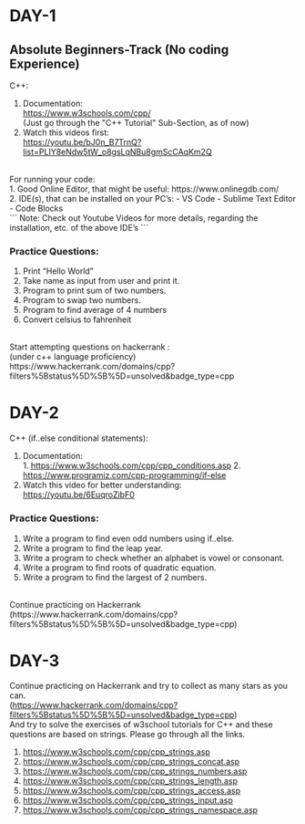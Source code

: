 # DAY-1
## Absolute Beginners-Track (No coding Experience)

C++:
1. Documentation:<br />
https://www.w3schools.com/cpp/ <br/>
(Just go through the "C++ Tutorial" Sub-Section, as of  now)<br/>
2. Watch this videos first:<br/>
https://youtu.be/bJ0n_B7TrnQ?list=PLIY8eNdw5tW_o8gsLqNBu8gmScCAqKm2Q
<br/>
For running your code:<br/> 
 1. Good Online Editor, that might be useful: https://www.onlinegdb.com/<br/>
 2. IDE(s), that can be installed on your PC’s: 
                      - VS Code 
                      - Sublime Text Editor 
                      - Code Blocks 
<br/>
``` Note: Check out Youtube Videos for more details, regarding the installation, etc. of the above IDE’s  ```
<br/>

### Practice Questions: 
1. Print “Hello World”
2. Take name as input from user and print it.
3. Program to print sum of two numbers.
4. Program to swap two numbers.
5. Program to find average of 4 numbers
6. Convert celsius to fahrenheit 
<br/>
Start attempting questions on hackerrank :<br/>
(under c++ language proficiency) <br/>
https://www.hackerrank.com/domains/cpp?filters%5Bstatus%5D%5B%5D=unsolved&badge_type=cpp

# DAY-2

C++ (if..else conditional statements):<br/>
1. Documentation: <br/>
        1. https://www.w3schools.com/cpp/cpp_conditions.asp
        2. https://www.programiz.com/cpp-programming/if-else 
2. Watch this video for better understanding:<br/> https://youtu.be/6EuqroZibF0

### Practice Questions:
1. Write a program to find even odd numbers using if..else.
2. Write a program to find the leap year.
3. Write a program to check whether an alphabet is vowel or consonant.
4. Write a program to find roots of quadratic equation.
5. Write a program to find the largest of 2 numbers.
<br/>
Continue practicing on Hackerrank<br/>
(https://www.hackerrank.com/domains/cpp?filters%5Bstatus%5D%5B%5D=unsolved&badge_type=cpp)

# DAY-3

Continue practicing on Hackerrank and try to collect as many stars as you can.<br/>
(https://www.hackerrank.com/domains/cpp?filters%5Bstatus%5D%5B%5D=unsolved&badge_type=cpp)<br/>
And try to solve the exercises of w3school tutorials for C++ and these questions are based on strings. Please go through all the links.
1. https://www.w3schools.com/cpp/cpp_strings.asp
2. https://www.w3schools.com/cpp/cpp_strings_concat.asp
3. https://www.w3schools.com/cpp/cpp_strings_numbers.asp
4. https://www.w3schools.com/cpp/cpp_strings_length.asp
5. https://www.w3schools.com/cpp/cpp_strings_access.asp
6. https://www.w3schools.com/cpp/cpp_strings_input.asp
7. https://www.w3schools.com/cpp/cpp_strings_namespace.asp

